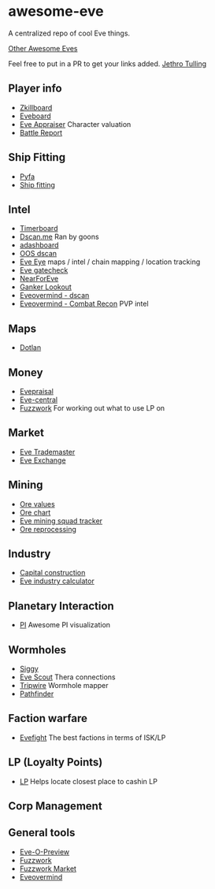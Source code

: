 # awesome-eve

A centralized repo of cool Eve things.

[Other Awesome Eves](https://github.com/devfleet/awesome-eve)

Feel free to put in a PR to get your links added. [Jethro Tulling](https://zkillboard.com/character/96661546)

Player info
-- 

- [Zkillboard](http://zkillboard.com)
- [Eveboard](http://eveboard.com)
- [Eve Appraiser](http://www.eve-appraiser.com) Character valuation
- [Battle Report](http://evf-eve.com/services/brcat/)

Ship Fitting
--

- [Pyfa](https://github.com/pyfa-org/Pyfa)
- [Ship fitting](https://o.smium.org)


Intel
--

- [Timerboard](https://timerboard.net)
- [Dscan.me](https://dscan.me) Ran by goons
- [adashboard](https://adashboard.info/intel)
- [OOS dscan](http://tools.oos-alliance.net/dscan/)
- [Eve Eye](https://eveeye.com) maps / intel / chain mapping / location tracking
- [Eve gatecheck](http://eve-gatecheck.space)
- [NearForEve](http://www.nearforeve.com)
- [Ganker Lookout](https://gankerlookout.com)
- [Eveovermind - dscan](http://collab.eveovermind.com/dscan.php)
- [Eveovermind - Combat Recon](http://www.eveovermind.com/combatrecon.php) PVP intel


Maps
--

- [Dotlan](http://evemaps.dotlan.net)


Money
-- 

- [Evepraisal](http://evepraisal.com)
- [Eve-central](https://eve-central.com)
- [Fuzzwork](https://www.fuzzwork.co.uk/lpstore/) For working out what to use LP on

Market
--

- [Eve Trademaster](www.evetrademaster.com)
- [Eve Exchange](https://eve.exchange)

Mining
--

- [Ore values](http://ore.cerlestes.de/#site:ore)
- [Ore chart](https://eve.tools/oreChart)
- [Eve mining squad tracker](http://tracker.eveminingsquad.com/)
- [Ore reprocessing](https://eve.tools/reprocessor)


Industry
--

- [Capital construction](http://eve.smith-net.org.uk/capital/)
- [Eve industry calculator](http://eve-industry.org/calc)


Planetary Interaction
--

- [PI](http://alysii.com/eve/pi/) Awesome PI visualization


Wormholes
--

- [Siggy](https://siggy.borkedlabs.com/pages/welcome)
- [Eve Scout](https://www.eve-scout.com/thera) Thera connections
- [Tripwire](https://tripwire.eve-apps.com) Wormhole mapper
- [Pathfinder](https://www.pathfinder-w.space)

Faction warfare
--

- [Evefight](http://evefight.com) The best factions in terms of ISK/LP

LP (Loyalty Points)
--

- [LP](http://nearest.ouroborus.org) Helps locate closest place to cashin LP

Corp Management
-- 

General tools
--

- [Eve-O-Preview](https://github.com/Phrynohyas/eve-o-preview)
- [Fuzzwork](https://www.fuzzwork.co.uk)
- [Fuzzwork Market](https://market.fuzzwork.co.uk)
- [Eveovermind](http://www.eveovermind.com)
